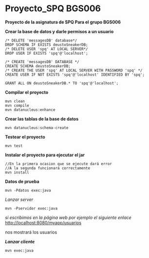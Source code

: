 # Proyecto_SPQ BGS006
**Proyecto de la asignatura de SPQ Para el grupo BGS006**

**Crear la base de datos y darle permisos a un usuario**

    /* DELETE 'messagesDB' database*/
    DROP SCHEMA IF EXISTS deustoSneakerDB;
    /* DELETE USER 'spq' AT LOCAL SERVER*/
    DROP USER IF EXISTS 'spq'@'localhost';
    
    /* CREATE 'messagesDB' DATABASE */
    CREATE SCHEMA deustoSneakerDB;
    /* CREATE THE USER 'spq' AT LOCAL SERVER WITH PASSWORD 'spq' */
    CREATE USER IF NOT EXISTS 'spq'@'localhost' IDENTIFIED BY 'spq';
    
    GRANT ALL ON deustoSneakerDB.* TO 'spq'@'localhost';

**Compilar el proyecto**

    mvn clean
    mvn compile
    mvn datanucleus:enhance


**Crear las tablas de la base de datos**

```
mvn datanucleus:schema-create
```


**Testear el proyecto**
```
mvn test
```

**Instalar el proyecto para ejecutar el jar**
```
//En la primera ocasion que se ejecute dará error
//A la segunda funcionará correctamente
mvn install
```

**Datos de prueba**
```
mvn -Pdatos exec:java
```

*Lanzar server*
```
mvn -Pservidor exec:java
```
*si escribimos en la página web por ejemplo el siguiente enlace*
[http://localhost:8080/myapp/usuarios](http://localhost:8080/myapp/usuarios)

nos mostrará los usuarios

***Lanzar cliente***
```
mvn exec:java

```